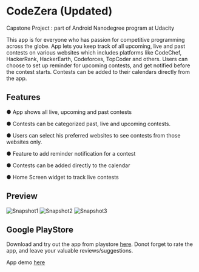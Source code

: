 # CodeZera (Updated)
Capstone Project : part of Android Nanodegree program at Udacity 

This app is for everyone who has passion for competitive programming across the globe. App lets you keep track of all upcoming, live and past contests on various websites which includes platforms like CodeChef, HackerRank, HackerEarth, Codeforces, TopCoder and others.
Users can choose to set up reminder for upcoming contests, and get notified before the contest starts. Contests can be added to their calendars directly from the app.

## Features
● App shows all live, upcoming and past contests

● Contests can be categorized past, live and upcoming contests.

● Users can select his preferred websites to see contests from those websites only.

● Feature to add reminder notification for a contest

● Contests can be added directly to the calendar

● Home Screen widget to track live contests

## Preview

![Snapshot1](https://lh3.googleusercontent.com/sr8RJ58EHfGfhtdiEeSNesG0zZXJFgpYrnaw3neUGpQCRStPKDkEUOnoe6qtSyFB2DIs=h300-rw) ![Snapshot2](https://lh3.googleusercontent.com/iYEZQVkcvVU1dxCi7SQbieK6E1m7lSk-TAhsga141LDvbszbJN8gg4UsnbRFGVzqNpI=h300-rw) ![Snapshot3](https://lh3.googleusercontent.com/6xx4MwYYCGzemKnOX7gBxCibV5FpzFon2EcTi7XDWqLd5LNmPkQ19dB_e_dQFoig5aA=h300-rw)

## Google PlayStore
Download and try out the app from playstore [here](https://play.google.com/store/apps/details?id=com.amrendra.codefiesta&hl=en). Donot forget to rate the app, and leave your valuable reviews/suggestions.

App demo [here](https://www.youtube.com/watch?v=f0j-of73IHo)

